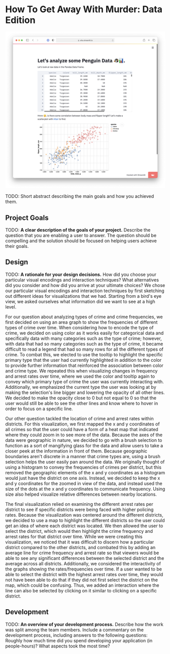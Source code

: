 # How To Get Away With Murder: Data Edition

![A screenshot of your application. Could be a GIF.](screenshot.png)

TODO: Short abstract describing the main goals and how you achieved them.

## Project Goals

TODO: **A clear description of the goals of your project.** Describe the question that you are enabling a user to answer. The question should be compelling and the solution should be focused on helping users achieve their goals. 

## Design

TODO: **A rationale for your design decisions.** How did you choose your particular visual encodings and interaction techniques? What alternatives did you consider and how did you arrive at your ultimate choices?
We chose our particular visual encodings and interaction techniques by first sketching out different ideas for visualizations that we had. Starting from a bird's eye view, we asked ourselves what information did we want to see at a high level. 

For our question about analyzing types of crime and crime frequencies, we first decided on using an area graph to show the frequencies of different types of crime over time. 
When considering how to encode the type of crime, we decided on using color as it works easily for categorical data and specifically data with many categories such as the type of crime; however, with data that had so many categories such as the type of crime, it became difficult to read a legend that had so many rows for all the different types of crime.
To combat this, we elected to use the tooltip to highlight the specific primary type that the user had currently highlighted in addition to the color to provide further information that reinforced the association between color and crime type.
We repeated this when visualizing changes in frequency and arrest rates over time, where we used the color and tooltip again to convey which primary type of crime the user was currently interacting with. Additionally, we emphasized the current type the user was looking at by making the selection's line bigger and lowering the opacity of all other lines.
We decided to make the opacity close to 0 but not equal to 0 so that the user would still be able to see the other lines and know where to hover in order to focus on a specific line.

Our other question tackled the location of crime and arrest rates within districts. For this visualization, we first mapped the x and y coordinates of all crimes so that the user could have a form of a heat map that indicated where they could zoom in to see more of the data.
Because the axes of the data were geographic in nature, we decided to go with a brush selection to function as a sort of mangifying glass for the data and allow users to take a closer peek at the information in front of them. Because geographic boundaries aren't discrete in a manner that crime types are, using a brush selection helps the user easily pan around the data.
We originally thought of using a histogram to convey the frequencies of crimes per district, but this removed the geographic elements of the x and y coordinates as a histogram would just have the district on one axis. Instead, we decided to keep the x and y coordinates for the zoomed in view of the data, and instead used the size of the dots at the x and y coordinates to communicate frequency.
Using size also helped visualize relative differences between nearby locations. 

The final visualization relied on examining the different arrest rates per district to see if specific districts were being faced with higher policing rates. Because the visualization was centered around the different districts, we decided to use a map to highlight the different districts so the user could get an idea of where each district was located.
We then allowed the user to select the district, which would then highlight the crime frequency and arrest rates for that district over time. While we were creating this visualization, we noticed that it was difficult to discern how a particular district compared to the other districts, and combated this by adding an average line for crime frequency and arrest rate so that viewers would be able to see any significant differences between the selected district and the average across all districts.
Additionally, we considered the interactivity of the graphs showing the rates/frequencies over time. If a user wanted to be able to select the district with the highest arrest rates over time, they would not have been able to do that if they did not first select the district on the map, which could be confusing. Thus, we added an interaction where the line can also be selected by clicking on it similar to clicking on a specific district.

## Development

TODO: **An overview of your development process.** Describe how the work was split among the team members. Include a commentary on the development process, including answers to the following questions: Roughly how much time did you spend developing your application (in people-hours)? What aspects took the most time?

